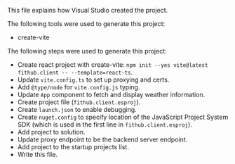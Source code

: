 This file explains how Visual Studio created the project.

The following tools were used to generate this project:
- create-vite

The following steps were used to generate this project:
- Create react project with create-vite: `npm init --yes vite@latest fithub.client -- --template=react-ts`.
- Update `vite.config.ts` to set up proxying and certs.
- Add `@type/node` for `vite.config.js` typing.
- Update `App` component to fetch and display weather information.
- Create project file (`fithub.client.esproj`).
- Create `launch.json` to enable debugging.
- Create `nuget.config` to specify location of the JavaScript Project System SDK (which is used in the first line in `fithub.client.esproj`).
- Add project to solution.
- Update proxy endpoint to be the backend server endpoint.
- Add project to the startup projects list.
- Write this file.
